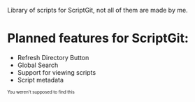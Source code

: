 Library of scripts for ScriptGit, not all of them are made by me.

# Planned features for ScriptGit:
* Refresh Directory Button
* Global Search
* Support for viewing scripts
* Script metadata

<sup><sub>You weren't supposed to find this</sub></sup>
